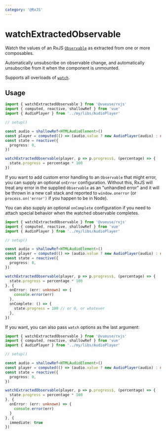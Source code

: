 ```yaml
---
category: '@RxJS'
---
```


# watchExtractedObservable

Watch the values of an RxJS [`Observable`](https://rxjs.dev/guide/observable) as extracted from one or more composables.

Automatically unsubscribe on observable change, and automatically unsubscribe from it when the component is unmounted.

Supports all overloads of [`watch`](https://vuejs.org/guide/essentials/watchers.html#basic-example).

## Usage

<!-- TODO: import rxjs error if enable twoslash -->

```ts no-twoslash
import { watchExtractedObservable } from '@vueuse/rxjs'
import { computed, reactive, shallowRef } from 'vue'
import { AudioPlayer } from '../my/libs/AudioPlayer'

// setup()

const audio = shallowRef<HTMLAudioElement>()
const player = computed(() => (audio.value ? new AudioPlayer(audio) : null))
const state = reactive({
  progress: 0,
})

watchExtractedObservable(player, p => p.progress$, (percentage) => {
  state.progress = percentage * 100
})
```

If you want to add custom error handling to an `Observable` that might error, you can supply an optional `onError` configuration. Without this, RxJS will treat any error in the supplied `Observable` as an "unhandled error" and it will be thrown in a new call stack and reported to `window.onerror` (or `process.on('error')` if you happen to be in Node).

You can also supply an optional `onComplete` configuration if you need to attach special behavior when the watched observable completes.

```ts no-twoslash
import { watchExtractedObservable } from '@vueuse/rxjs'
import { computed, reactive, shallowRef } from 'vue'
import { AudioPlayer } from '../my/libs/AudioPlayer'

// setup()

const audio = shallowRef<HTMLAudioElement>()
const player = computed(() => (audio.value ? new AudioPlayer(audio) : null))
const state = reactive({
  progress: 0,
})

watchExtractedObservable(player, p => p.progress$, (percentage) => {
  state.progress = percentage * 100
}, {
  onError: (err: unknown) => {
    console.error(err)
  },
  onComplete: () => {
    state.progress = 100 // or 0, or whatever
  },
})
```

If you want, you can also pass `watch` options as the last argument:

```ts no-twoslash
import { watchExtractedObservable } from '@vueuse/rxjs'
import { computed, reactive, shallowRef } from 'vue'
import { AudioPlayer } from '../my/libs/AudioPlayer'

// setup()

const audio = shallowRef<HTMLAudioElement>()
const player = computed(() => (audio.value ? new AudioPlayer(audio) : null))
const state = reactive({
  progress: 0,
})

watchExtractedObservable(player, p => p.progress$, (percentage) => {
  state.progress = percentage * 100
}, {
  onError: (err: unknown) => {
    console.error(err)
  }
}, {
  immediate: true
})
```
